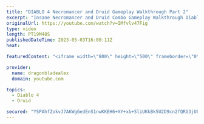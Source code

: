 ```yaml
---
title: "DIABLO 4 Necromancer and Druid Gameplay Walkthrough Part 2"
excerpt: "Insane Necromancer and Druid Combo Gameplay Walkthrough Diablo 4 Beta Part 2! I'm Alex! I play games and make videos ..."
originalUrl: https://youtube.com/watch?v=IMfvlv47Fig
type: video
length: PT19M48S
publishedDateTime: 2023-05-03T16:00:11Z
heat: 

featuredContent: "<iframe width=\"800\" height=\"500\" frameborder=\"0\" src=\"https://www.youtube.com/embed/IMfvlv47Fig\" allow=\"accelerometer; autoplay; encrypted-media; gyroscope; picture-in-picture\" allowfullscreen></iframe>"

provider:
  name: dragonbladealex
  domain: youtube.com

topics:
  - Diablo 4
  - Druid

secured: "YSPAhfZokvJ7AKWgGedEnS1nwKKEH6+XY+xb+SliUKkBk5U2D9cn2fQRG3jUbl6ZafyFLe3SDkeVI/qzBB/Zm6zlmgr5Ysz06eqnaZbBTryzras6jKPl7HyNPi8O/OmmgIFf0UKnVAypu0TedhJ1Da6pVG/av1fmm0zpTTAkzP3yfv8rSEq6zHDbgnE3KRjg2yZd9GTxn18Ytf5pUAU5jtbntG3u+07p4vkw8Y4dl10JnfI+mh7lZU4tivQsIQ2kRpT0kju7fBaQGnCHncPiJ/c6LSmEz1ZVHH7BFJPUl6I3oYM34+vTKZZUIp8t6N4EHRtNMyheKONiEVDLUmP8z3RnKfxdjzejf82SUGGTnSNNaa9qIRhn83rnfzJBhzBqVqGkJ+kc51JEeK77Wulqlw==;NhaFeq4Cm72PV8xI+u6MfQ=="
---
```


